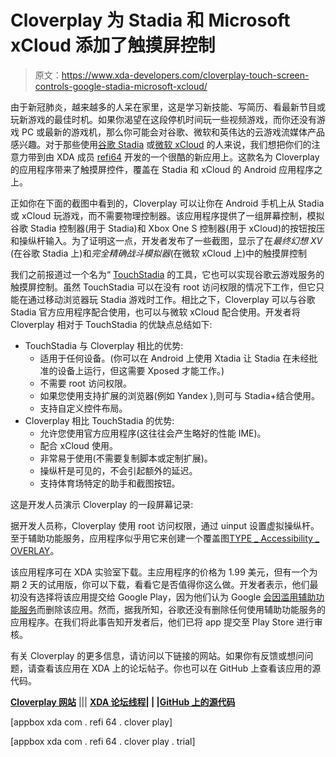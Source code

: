 # Cloverplay 为 Stadia 和 Microsoft xCloud 添加了触摸屏控制

> 原文：<https://www.xda-developers.com/cloverplay-touch-screen-controls-google-stadia-microsoft-xcloud/>

由于新冠肺炎，越来越多的人呆在家里，这是学习新技能、写简历、看最新节目或玩新游戏的最佳时机。如果你渴望在这段停机时间玩一些视频游戏，而你还没有游戏 PC 或最新的游戏机，那么你可能会对谷歌、微软和英伟达的云游戏流媒体产品感兴趣。对于那些使用[谷歌 Stadia](https://www.xda-developers.com/tag/google-stadia/) 或[微软 xCloud](https://www.xda-developers.com/tag/microsoftxcloud/) 的人来说，我们想把你们的注意力带到由 XDA 成员 [refi64](https://forum.xda-developers.com/member.php?u=5569318) 开发的一个很酷的新应用上。这款名为 Cloverplay 的应用程序带来了触摸屏控件，覆盖在 Stadia 和 xCloud 的 Android 应用程序之上。

正如你在下面的截图中看到的，Cloverplay 可以让你在 Android 手机上从 Stadia 或 xCloud 玩游戏，而不需要物理控制器。该应用程序提供了一组屏幕控制，模拟谷歌 Stadia 控制器(用于 Stadia)和 Xbox One S 控制器(用于 xCloud)的按钮按压和操纵杆输入。为了证明这一点，开发者发布了一些截图，显示了在*最终幻想 XV* (在谷歌 Stadia 上)和*完全精确战斗模拟器*(在微软 xCloud 上)中的触摸屏控制

我们之前报道过一个名为“ [TouchStadia](https://www.xda-developers.com/touchstadia-use-on-screen-controls-google-stadia-chrome-android/) 的工具，它也可以实现谷歌云游戏服务的触摸屏控制。虽然 TouchStadia 可以在没有 root 访问权限的情况下工作，但它只能在通过移动浏览器玩 Stadia 游戏时工作。相比之下，Cloverplay 可以与谷歌 Stadia 官方应用程序配合使用，也可以与微软 xCloud 配合使用。开发者将 Cloverplay 相对于 TouchStadia 的优缺点总结如下:

*   TouchStadia 与 Cloverplay 相比的优势:
    *   适用于任何设备。(你可以在 Android 上使用 Xtadia 让 Stadia 在未经批准的设备上运行，但这需要 Xposed 才能工作。)
    *   不需要 root 访问权限。
    *   如果您使用支持扩展的浏览器(例如 Yandex ),则可与 Stadia+结合使用。
    *   支持自定义控件布局。
*   Cloverplay 相比 TouchStadia 的优势:
    *   允许您使用官方应用程序(这往往会产生略好的性能 IME)。
    *   配合 xCloud 使用。
    *   非常易于使用(不需要复制脚本或定制扩展)。
    *   操纵杆是可见的，不会引起额外的延迟。
    *   支持体育场特定的助手和截图按钮。

这是开发人员演示 Cloverplay 的一段屏幕记录:

据开发人员称，Cloverplay 使用 root 访问权限，通过 uinput 设置虚拟操纵杆。至于辅助功能服务，应用程序似乎用它来创建一个覆盖图[TYPE _ Accessibility _ OVERLAY](https://developer.android.com/reference/android/view/WindowManager.LayoutParams#TYPE_ACCESSIBILITY_OVERLAY)。

该应用程序可在 XDA 实验室下载。主应用程序的价格为 1.99 美元，但有一个为期 2 天的试用版，你可以下载，看看它是否值得你这么做。开发者表示，他们最初没有选择将该应用提交给 Google Play，因为他们认为 Google [会因滥用辅助功能服务](https://www.xda-developers.com/google-threatening-removal-accessibility-services-play-store/)而删除该应用。然而，据我所知，谷歌还没有删除任何使用辅助功能服务的应用程序。在我们将此事告知开发者后，他们已将 app 提交至 Play Store 进行审核。

有关 Cloverplay 的更多信息，请访问以下链接的网站。如果你有反馈或想问问题，请查看该应用在 XDA 上的论坛帖子。你也可以在 GitHub 上查看该应用的源代码。

**[Cloverplay 网站](https://cloverplay.app/)** ||| **[XDA 论坛线程](https://forum.xda-developers.com/android/apps-games/alpha-cloverplay-screen-controls-stadia-t4083177)| | |[GitHub 上的源代码](https://github.com/refi64/cloverplay)**

[appbox xda com . refi 64 . clover play]

[appbox xda com . refi 64 . clover play . trial]
